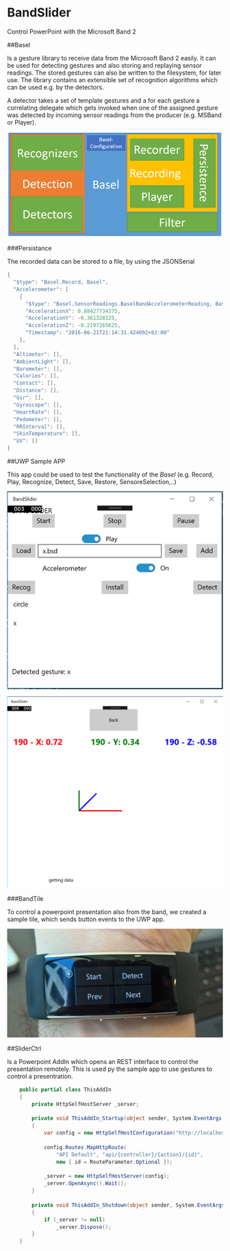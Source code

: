 # BandSlider
Control PowerPoint with the Microsoft Band 2


##Basel

Is a gesture library to receive data from the Microsoft Band 2 easily. It can be used for detecting gestures and also storing and replaying sensor readings.
The stored gestures can also be written to the filesystem, for later use. The library contains 
an extensible set of recognition algorithms which can be used e.g. by the detectors. 

A detector takes a set of template gestures and a for each gesture a 
correlating delegate which gets invoked when one of the assigned gesture was detected by incoming sensor readings from the producer (e.g. MSBand or Player).

![System Overview](./images/System.PNG)


###Persistance

The recorded data can be stored to a file, by using the JSONSerial

```c#
{
  "$type": "Basel.Record, Basel",
  "Accelerometer": [
    {
      "$type": "Basel.SensorReadings.BaselBandAccelerometerReading, Basel",
      "AccelerationX": 0.88427734375,
      "AccelerationY": -0.361328125,
      "AccelerationZ": -0.2197265625,
      "Timestamp": "2016-06-21T21:14:31.424092+02:00"
    },
  ], 
  "Altimeter": [], 
  "AmbientLight": [], 
  "Barometer": [], 
  "Calories": [],
  "Contact": [], 
  "Distance": [], 
  "Gsr": [], 
  "Gyroscope": [], 
  "HeartRate": [],
  "Pedometer": [],
  "RRInterval": [], 
  "SkinTemperature": [], 
  "UV": []
}
```


##UWP Sample APP

This app could be used to test the functionality of the *Basel* (e.g. Record, Play, Recognize, Detect, Save, Restore, SensoreSelection,..)

![System Overview](./images/mainView.PNG)



![System Overview](./images/AccelerometerView.PNG)


###BandTile

To control a powerpoint presentation also from the band, we created a sample tile, which sends button events to the UWP app.

![System Overview](./images/Tile.PNG)

##SliderCtrl

Is a Powerpoint AddIn which opens an REST interface to control the presentation remotely. This is used py the sample app to use gestures to control a presentration.  

```c#
    public partial class ThisAddIn
    {
        private HttpSelfHostServer _server;

        private void ThisAddIn_Startup(object sender, System.EventArgs e)
        {
            var config = new HttpSelfHostConfiguration("http://localhost:5000");

            config.Routes.MapHttpRoute(
                "API Default", "api/{controller}/{action}/{id}",
                new { id = RouteParameter.Optional });

            _server = new HttpSelfHostServer(config);
            _server.OpenAsync().Wait();
        }

        private void ThisAddIn_Shutdown(object sender, System.EventArgs e)
        {
            if (_server != null)
                _server.Dispose();
        }
    }
```

